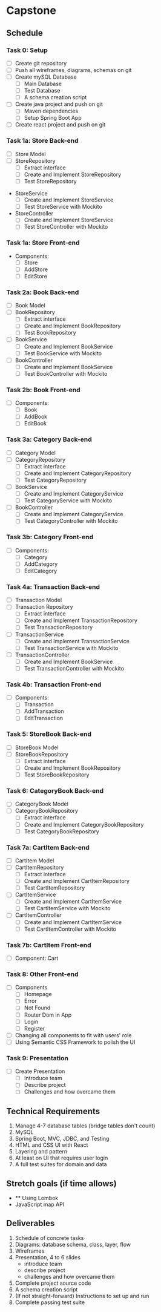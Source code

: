 # Capstone

## Schedule
### Task 0: Setup
- [ ] Create git repository
- [ ] Push all wireframes, diagrams, schemas on git
- [ ] Create mySQL Database
  - [ ] Main Database
  - [ ] Test Database
  - [ ] A schema creation script
- [ ] Create java project and push on git
  - [ ] Maven dependencies
  - [ ] Setup Spring Boot App
- [ ] Create react project and push on git

### Task 1a: Store Back-end
- [ ] Store Model
- [ ] StoreRepository
   - [ ] Extract interface
   - [ ] Create and Implement StoreRepository
   - [ ] Test StoreRepository
- StoreService
   - [ ] Create and Implement StoreService
   - [ ] Test StoreService with Mockito
- StoreController
   - [ ] Create and Implement StoreService
   - [ ] Test StoreController with Mockito

### Task 1a: Store Front-end
- Components: 
   - [ ] Store
   - [ ] AddStore
   - [ ] EditStore

### Task 2a: Book Back-end
- [ ] Book Model
- [ ] BookRepository
   - [ ] Extract interface
   - [ ] Create and Implement BookRepository
   - [ ] Test BookRepository
- [ ] BookService
   - [ ] Create and Implement BookService
   - [ ] Test BookService with Mockito
- [ ] BookController
   - [ ] Create and Implement BookService
   - [ ] Test BookController with Mockito

### Task 2b: Book Front-end
- [ ] Components:
   - [ ] Book
   - [ ] AddBook
   - [ ] EditBook

### Task 3a: Category Back-end
- [ ] Category Model
- [ ] CategoryRepository
   - [ ] Extract interface
   - [ ] Create and Implement CategoryRepository
   - [ ] Test CategoryRepository
- [ ] BookService
   - [ ] Create and Implement CategoryService
   - [ ] Test CategoryService with Mockito
- [ ] BookController
   - [ ] Create and Implement CategoryService
   - [ ] Test CategoryController with Mockito

### Task 3b: Category Front-end
- [ ] Components:
   - [ ] Category
   - [ ] AddCategory
   - [ ] EditCategory

### Task 4a: Transaction Back-end
- [ ] Transaction  Model
- [ ] Transaction Repository
   - [ ] Extract interface
   - [ ] Create and Implement TransactionRepository
   - [ ] Test TransactionRepository
- [ ] TransactionService
   - [ ] Create and Implement TransactionService
   - [ ] Test TransactionService with Mockito
- [ ] TransactionController
   - [ ] Create and Implement BookService
   - [ ] Test TransactionController with Mockito

### Task 4b: Transaction Front-end
- [ ] Components:
   - [ ] Transaction
   - [ ] AddTransaction
   - [ ] EditTransaction
   
### Task 5: StoreBook Back-end
- [ ] StoreBook Model
- [ ] StoreBookRepository
   - [ ] Extract interface
   - [ ] Create and Implement BookRepository
   - [ ] Test StoreBookRepository

### Task 6: CategoryBook Back-end
- [ ] CategoryBook Model
- [ ] CategoryBookRepository
   - [ ] Extract interface
   - [ ] Create and Implement CategoryBookRepository
   - [ ] Test CategoryBookRepository

### Task 7a: CartItem Back-end
- [ ] CartItem Model
- [ ] CartItemRepository
   - [ ] Extract interface
   - [ ] Create and Implement CartItemRepository
   - [ ] Test CartItemRepository
- [ ] CartItemService
   - [ ] Create and Implement CartItemService
   - [ ] Test CartItemService with Mockito
- [ ] CartItemController
   - [ ] Create and Implement CartItemService
   - [ ] Test CartItemController with Mockito

### Task 7b: CartItem Front-end
- [ ] Component: Cart

### Task 8: Other Front-end
- [ ] Components
   - [ ] Homepage
   - [ ] Error
   - [ ] Not Found
   - [ ] Router Dom in App
   - [ ] Login
   - [ ] Register
- [ ] Changing all components to fit with users' role
- [ ] Using Semantic CSS Framework to polish the UI

### Task 9: Presentation
- [ ] Create Presentation
   - [ ] Introduce team
   - [ ] Describe project
   - [ ] Challenges and how overcame them

## Technical Requirements
1. Manage 4-7 database tables (bridge tables don't count)
2. MySQL
3. Spring Boot, MVC, JDBC, and Testing
4. HTML and CSS UI with React
5. Layering and pattern
6. At least on UI that requires user login
7. A full test suites for domain and data


## Stretch goals (if time allows)
- ** Using Lombok
- JavaScript map API


## Deliverables
1. Schedule of concrete tasks
2. Diagrams:  database schema, class, layer, flow
3. Wireframes
4. Presentation, 4 to 6 slides
    - introduce team
    - describe project
    - challenges and how overcame them
5. Complete project source code
6. A schema creation script
7. (If not straight-forward) Instructions to set up and run
8. Complete passing test suite